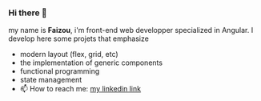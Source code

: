 ### Hi there 👋 


my name is **Faizou**, i'm front-end web developper specialized in Angular. I develop here some projets that emphasize 

- modern layout (flex, grid, etc)
- the implementation of generic components
- functional programming
- state management
- 📫 How to reach me: [my linkedin link](https://www.linkedin.com/in/fa%C3%AFzou-aremou-8b125b110/)


